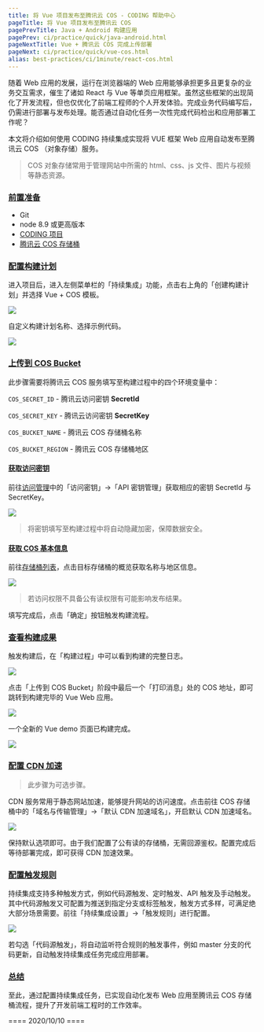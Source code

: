 ```yaml
---
title: 将 Vue 项目发布至腾讯云 COS - CODING 帮助中心
pageTitle: 将 Vue 项目发布至腾讯云 COS
pagePrevTitle: Java + Android 构建应用
pagePrev: ci/practice/quick/java-android.html
pageNextTitle: Vue + 腾讯云 COS 完成上传部署
pageNext: ci/practice/quick/vue-cos.html
alias: best-practices/ci/1minute/react-cos.html
---
```


随着 Web 应用的发展，运行在浏览器端的 Web 应用能够承担更多且更复杂的业务交互需求，催生了诸如 React 与 Vue 等单页应用框架。虽然这些框架的出现简化了开发流程，但也仅优化了前端工程师的个人开发体验。完成业务代码编写后，仍需进行部署与发布处理。能否通过自动化任务一次性完成代码检出和应用部署工作呢？

本文将介绍如何使用 CODING 持续集成实现将 VUE 框架 Web 应用自动发布至腾讯云 COS （对象存储）服务。

> COS 对象存储常用于管理网站中所需的 html、css、js 文件、图片与视频等静态资源。

### [前置准备](#prerequisite)

-   Git
-   node 8.9 或更高版本
-   [CODING 项目](/docs/start/project.html)
-   [腾讯云 COS 存储桶](https://console.cloud.tencent.com/cos5)

<!-- 
### 创建你的 React 项目并推送到仓库

推荐使用 `create-react-app` 脚手架搭建，它集成了**本地开发**、**单元测试** 和 **Webpack 构建**功能，并且初始化了 **git 基本配置**，简化了 React 开发流程。

```sh
npm i -g create-react app
```

```sh
create-react-app my-react-app
```

安装成功后，进入`my-react-app`目录下，执行关联远程仓库命令并推送代码。

```sh
git remote add origin https://e.coding.net/coding-publilc/my-react-app.git
```

```sh
git push -u origin master
```
-->

### [配置构建计划](#deploy-ci)

进入项目后，进入左侧菜单栏的「持续集成」功能，点击右上角的「创建构建计划」并选择 Vue + COS 模板。

![](https://help-assets.codehub.cn/enterprise/20211216105440.png)

自定义构建计划名称、选择示例代码。

![](https://help-assets.codehub.cn/enterprise/20211216105526.png)

### [上传到 COS Bucket](#cos-bucket)

此步骤需要将腾讯云 COS 服务填写至构建过程中的四个环境变量中：

`COS_SECRET_ID` - 腾讯云访问密钥 **SecretId**

`COS_SECRET_KEY` - 腾讯云访问密钥 **SecretKey**

`COS_BUCKET_NAME` - 腾讯云 COS 存储桶名称

`COS_BUCKET_REGION` - 腾讯云 COS 存储桶地区

#### [获取访问密钥](#cam)

前往[访问管理](https://console.cloud.tencent.com/cam/overview)中的「访问密钥」→「API 密钥管理」获取相应的密钥 SecretId 与 SecretKey。

![](https://help-assets.codehub.cn/enterprise/20211210173558.png)

> 将密钥填写至构建过程中将自动隐藏加密，保障数据安全。

#### [获取 COS 基本信息](#basic-info)

前往[存储桶列表](https://console.cloud.tencent.com/cos5/bucket)，点击目标存储桶的概览获取名称与地区信息。

![](https://help-assets.codehub.cn/enterprise/20211210174229.png)

> 若访问权限不具备公有读权限有可能影响发布结果。

填写完成后，点击「确定」按钮触发构建流程。

### [查看构建成果](#view-result)

触发构建后，在「构建过程」中可以看到构建的完整日志。

![](https://help-assets.codehub.cn/enterprise/20211216110605.png)

点击「上传到 COS Bucket」阶段中最后一个「打印消息」处的 COS 地址，即可跳转到构建完毕的 Vue Web 应用。

![](https://help-assets.codehub.cn/enterprise/20211210180325.png)

一个全新的 Vue demo 页面已构建完成。

![](https://help-assets.codehub.cn/enterprise/20211216111522.png)

### [配置 CDN 加速](#cdn)

> 此步骤为可选步骤。

CDN 服务常用于静态网站加速，能够提升网站的访问速度。点击前往 COS 存储桶中的「域名与传输管理」→「默认 CDN 加速域名」，开启默认 CDN 加速域名。

![](https://help-assets.codehub.cn/enterprise/20211210180918.png)

保持默认选项即可。由于我们配置了公有读的存储桶，无需回源鉴权。配置完成后等待部署完成，即可获得 CDN 加速效果。

### [配置触发规则](#triggle-rule)

持续集成支持多种触发方式，例如代码源触发、定时触发、API 触发及手动触发。其中代码源触发又可配置为推送到指定分支或标签触发，触发方式多样，可满足绝大部分场景需要。前往「持续集成设置」→「触发规则」进行配置。

![](https://help-assets.codehub.cn/enterprise/20211210181532.png)

若勾选「代码源触发」，将自动监听符合规则的触发事件，例如 master 分支的代码更新，自动触发持续集成任务完成应用部署。

### [总结](#conclude)

至此，通过配置持续集成任务，已实现自动化发布 Web 应用至腾讯云 COS 存储桶流程，提升了开发前端工程时的工作效率。

==== 2020/10/10 ====
